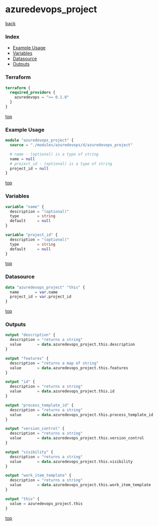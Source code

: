 # azuredevops_project

[back](../azuredevops.md)

### Index

- [Example Usage](#example-usage)
- [Variables](#variables)
- [Datasource](#datasource)
- [Outputs](#outputs)

### Terraform

```terraform
terraform {
  required_providers {
    azuredevops = ">= 0.1.0"
  }
}
```

[top](#index)

### Example Usage

```terraform
module "azuredevops_project" {
  source = "./modules/azuredevops/d/azuredevops_project"

  # name - (optional) is a type of string
  name = null
  # project_id - (optional) is a type of string
  project_id = null
}
```

[top](#index)

### Variables

```terraform
variable "name" {
  description = "(optional)"
  type        = string
  default     = null
}

variable "project_id" {
  description = "(optional)"
  type        = string
  default     = null
}
```

[top](#index)

### Datasource

```terraform
data "azuredevops_project" "this" {
  name       = var.name
  project_id = var.project_id
}
```

[top](#index)

### Outputs

```terraform
output "description" {
  description = "returns a string"
  value       = data.azuredevops_project.this.description
}

output "features" {
  description = "returns a map of string"
  value       = data.azuredevops_project.this.features
}

output "id" {
  description = "returns a string"
  value       = data.azuredevops_project.this.id
}

output "process_template_id" {
  description = "returns a string"
  value       = data.azuredevops_project.this.process_template_id
}

output "version_control" {
  description = "returns a string"
  value       = data.azuredevops_project.this.version_control
}

output "visibility" {
  description = "returns a string"
  value       = data.azuredevops_project.this.visibility
}

output "work_item_template" {
  description = "returns a string"
  value       = data.azuredevops_project.this.work_item_template
}

output "this" {
  value = azuredevops_project.this
}
```

[top](#index)